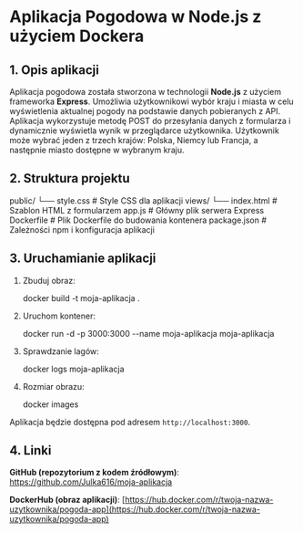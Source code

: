 
# Aplikacja Pogodowa w Node.js z użyciem Dockera

## 1. Opis aplikacji

Aplikacja pogodowa została stworzona w technologii **Node.js** z użyciem frameworka **Express**. Umożliwia użytkownikowi wybór kraju i miasta w celu wyświetlenia aktualnej pogody na podstawie danych pobieranych z API.
Aplikacja wykorzystuje metodę POST do przesyłania danych z formularza i dynamicznie wyświetla wynik w przeglądarce użytkownika.
Użytkownik może wybrać jeden z trzech krajów: Polska, Niemcy lub Francja, a następnie miasto dostępne w wybranym kraju.

## 2. Struktura projektu

 public/
   └── style.css          # Style CSS dla aplikacji
 views/
   └── index.html         # Szablon HTML z formularzem
 app.js                 # Główny plik serwera Express
 Dockerfile             # Plik Dockerfile do budowania kontenera
 package.json           # Zależności npm i konfiguracja aplikacji

## 3. Uruchamianie aplikacji

1. Zbuduj obraz:

   docker build -t moja-aplikacja .
   
2. Uruchom kontener:
   
   docker run -d -p 3000:3000 --name moja-aplikacja moja-aplikacja

3. Sprawdzanie lagów:
  
   docker logs moja-aplikacja

4. Rozmiar obrazu: 

   docker images

 Aplikacja będzie dostępna pod adresem `http://localhost:3000`.

## 4. Linki

**GitHub (repozytorium z kodem źródłowym)**: https://github.com/Julka616/moja-aplikacja

**DockerHub (obraz aplikacji)**: [https://hub.docker.com/r/twoja-nazwa-uzytkownika/pogoda-app](https://hub.docker.com/r/twoja-nazwa-uzytkownika/pogoda-app)

